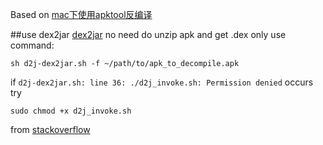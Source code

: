 Based on [mac下使用apktool反编译](http://www.cnblogs.com/anee/p/4153411.html)

##use dex2jar
[dex2jar](https://github.com/pxb1988/dex2jar)
no need do unzip apk and get .dex
only use command:
```
sh d2j-dex2jar.sh -f ~/path/to/apk_to_decompile.apk
```
if `d2j-dex2jar.sh: line 36: ./d2j_invoke.sh: Permission denied` occurs
try
```
sudo chmod +x d2j_invoke.sh
```
from [stackoverflow](http://stackoverflow.com/questions/30875382/cannot-use-dex2jar-on-my-mac-permission-denied)

